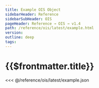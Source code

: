 ```yaml
---
title: Example OIS Object
sidebarHeader: Reference
sidebarSubHeader: OIS
pageHeader: Reference → OIS → v1.4
path: /reference/ois/latest/example.html
version:
outline: deep
tags:
---
```


<VersionWarning/>

<PageHeader/>

<SearchHighlight/>

# {{$frontmatter.title}}

<<< @/reference/ois/latest/example.json
